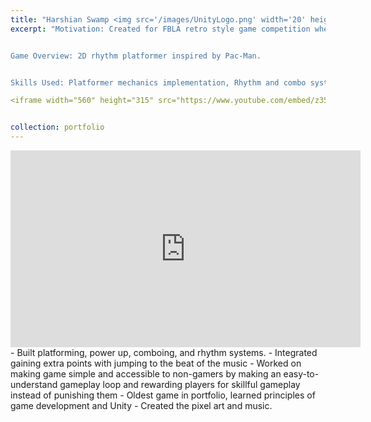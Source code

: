 ```yaml
---
title: "Harshian Swamp <img src='/images/UnityLogo.png' width='20' height='20'/>"
excerpt: "Motivation: Created for FBLA retro style game competition where it reached the national level and placed in the top ten out of over 100 competitiors. 


Game Overview: 2D rhythm platformer inspired by Pac-Man.


Skills Used: Platformer mechanics implementation, Rhythm and combo system integration, Pixel art and music creation, Player-centric gameplay.<br/><img src='/images/HarshianSwamp.jpg' width='560' height='315'>"

<iframe width="560" height="315" src="https://www.youtube.com/embed/z35y6zQ5_aI" frameborder="0" allowfullscreen></iframe>


collection: portfolio
---
```

<iframe width="560" height="315" src="https://www.youtube.com/embed/z35y6zQ5_aI" frameborder="0" allowfullscreen></iframe>
- Built platforming, power up, comboing, and rhythm systems. 
- Integrated gaining extra points with jumping to the beat of the music
- Worked on making game simple and accessible to non-gamers by making an easy-to-understand gameplay loop and rewarding players for skillful gameplay instead of punishing them
- Oldest game in portfolio, learned principles of game development and Unity
- Created the pixel art and music.

